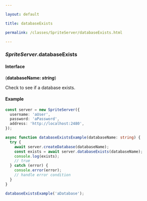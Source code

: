 ```yaml
---

layout: default

title: databaseExists

permalink: /classes/SpriteServer/databaseExists.html

---
```


### _SpriteServer_.databaseExists

#### Interface

(**databaseName: *string***)

Check to see if a database exists.

#### Example

```ts
const server = new SpriteServer({
  username: 'aUser',
  password: 'aPassword',
  address: 'http://localhost:2480',
});

async function databaseExistsExample(databaseName: string) {
  try {
    await server.createDatabase(databaseName);
    const exists = await server.databaseExists(databaseName);
    console.log(exists);
    // true
  } catch (error) {
    console.error(error);
    // handle error condition
  }
}

databaseExistsExample('aDatabase');
```

